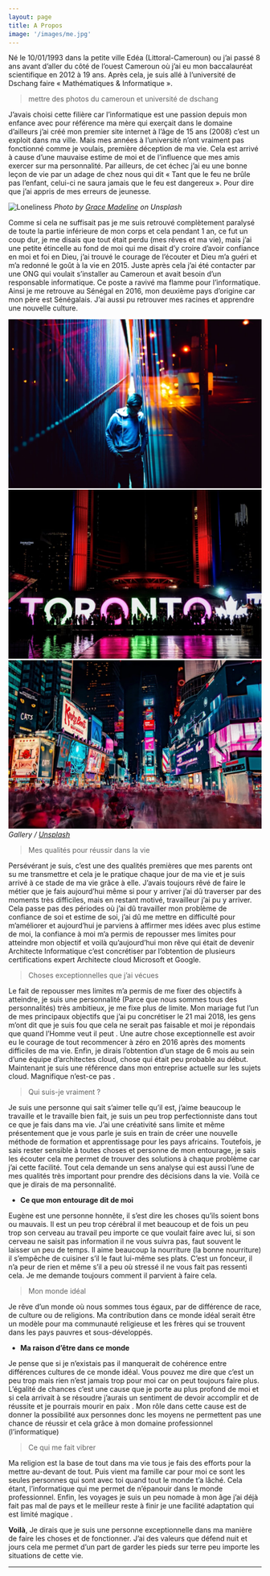 ```yaml
---
layout: page
title: A Propos
image: '/images/me.jpg'
---
```


Né le 10/01/1993 dans la petite ville Edéa (Littoral-Cameroun) ou j’ai passé 8 ans avant d’aller du côté de l’ouest Cameroun où j’ai eu mon baccalauréat scientifique en 2012 à 19 ans. Après cela, je suis allé à l’université de Dschang faire « Mathématiques & Informatique ».

> mettre des photos du cameroun et université de dschang 

J’avais choisi cette filière car l’informatique est une passion depuis mon enfance avec pour référence ma mère qui exerçait dans le domaine d’ailleurs j’ai créé mon premier site internet à l’âge de 15 ans (2008) c’est un exploit dans ma ville. Mais mes années à l’université n’ont vraiment pas fonctionné comme je voulais, première déception de ma vie. Cela est arrivé à cause d’une mauvaise estime de moi et de l’influence que mes amis exercer sur ma personnalité. Par ailleurs, de cet échec j’ai eu une bonne leçon de vie par un adage de chez nous qui dit « Tant que le feu ne brûle pas l’enfant, celui-ci ne saura jamais que le feu est dangereux ». Pour dire que j’ai appris de mes erreurs de jeunesse.

![Loneliness]({{site.baseurl}}/images/30.jpg)
*Photo by [Grace Madeline](https://unsplash.com/@grxcemadeline) on Unsplash*

Comme si cela ne suffisait pas je me suis retrouvé complètement paralysé de toute la partie inférieure de mon corps et cela pendant 1 an, ce fut un coup dur, je me disais que tout était perdu (mes rêves et ma vie), mais j’ai une petite étincelle au fond de moi qui me disait d’y croire d’avoir confiance en moi et foi en Dieu, j’ai trouvé le courage de l’écouter et Dieu m’a guéri et m’a redonné le goût à la vie en 2015. Juste après cela j’ai été contacter par une ONG qui voulait s’installer au Cameroun et avait besoin d’un responsable informatique. Ce poste a ravivé ma flamme pour l’informatique. Ainsi je me retrouve au Sénégal en 2016, mon deuxième pays d’origine car mon père est Sénégalais. J’ai aussi pu retrouver mes racines et apprendre une nouvelle culture.

<div class="gallery-box">
  <div class="gallery">
    <img src="/images/project-5.jpg" alt="Project">
    <img src="/images/project-8.jpg" alt="Project">
    <img src="/images/project-6.jpg" alt="Project">
  </div>
  <em>Gallery / <a href="https://unsplash.com/" target="_blank">Unsplash</a></em>
</div>

> Mes qualités pour réussir dans la vie

Persévérant je suis, c’est une des qualités premières que mes parents ont su me transmettre et cela je le pratique chaque jour de ma vie et je suis arrivé à ce stade de ma vie grâce à elle. J’avais toujours rêvé de faire le métier que je fais aujourd’hui même si pour y arriver j’ai dû traverser par des moments très difficiles, mais en restant motivé, travailleur j’ai pu y arriver. Cela passe pas des périodes où j’ai dû travailler mon problème de confiance de soi et estime de soi, j’ai dû me mettre en difficulté pour m’améliorer et aujourd’hui je parviens à affirmer mes idées avec plus estime de moi, la confiance à moi m’a permis de repousser mes limites
pour atteindre mon objectif et voilà qu’aujourd’hui mon rêve qui était de devenir Architecte Informatique c’est concrétiser par l’obtention de plusieurs certifications expert Architecte cloud Microsoft et Google.

> Choses exceptionnelles que j’ai vécues

Le fait de repousser mes limites m’a permis de me fixer des objectifs à atteindre, je suis une personnalité (Parce que nous sommes tous des personnalités) très ambitieux, je me fixe plus de limite.
Mon mariage fut l’un de mes principaux objectifs que j’ai pu concrétiser le 21 mai 2018, les gens m’ont dit que je suis fou que cela ne serait pas faisable et moi je répondais que quand l’Homme veut il peut . Une autre chose exceptionnelle est avoir eu le courage de tout recommencer à zéro en 2016 après des moments difficiles de ma vie. Enfin, je dirais l’obtention d’un stage de 6 mois au sein d’une équipe d’architectes cloud, chose qui était peu probable au début. Maintenant je suis une référence dans mon entreprise actuelle sur les sujets cloud. Magnifique n’est-ce pas .

> Qui suis-je vraiment ?

Je suis une personne qui sait s’aimer telle qu’il est, j’aime beaucoup le travaille et le travaille bien fait, je suis un peu trop perfectionniste dans tout ce que je fais dans ma vie. J’ai une créativité sans limite et même présentement que je vous parle je suis en train de créer une nouvelle méthode de formation et apprentissage pour les pays africains. Toutefois, je sais rester sensible à toutes choses et personne de mon entourage, je sais les écouter cela me permet de trouver des solutions à chaque problème car j’ai cette facilité. Tout cela demande un sens analyse qui est aussi l’une de mes qualités très important pour prendre des décisions dans la vie.
Voilà ce que je dirais de ma personnalité.

- **Ce que mon entourage dit de moi**

Eugène est une personne honnête, il s’est dire les choses qu’ils soient bons ou mauvais. Il est un peu trop cérébral il met beaucoup et de fois un peu trop son cerveau au travail peu importe ce que voulait faire avec lui, si son cerveau ne saisit pas information il ne vous suivra pas, faut souvent le laisser un peu de temps. Il aime beaucoup la nourriture (la bonne nourriture) il s’empêche de cuisiner s’il le faut lui-même ses plats. C’est un fonceur, il n’a peur de rien et même s’il a peu où stressé il ne vous fait pas ressenti cela. Je me demande toujours comment il parvient à faire cela.

> Mon monde idéal

Je rêve d’un monde où nous sommes tous égaux, par de différence de race, de culture ou de religions. Ma contribution dans ce monde idéal serait être un modèle pour ma
communauté religieuse et les frères qui se trouvent dans les pays pauvres et sous-développés.

- **Ma raison d’être dans ce monde**

Je pense que si je n’existais pas il manquerait de cohérence entre différences cultures de ce monde idéal. Vous pouvez me dire que c’est un peu trop mais rien n’est jamais trop pour moi car on peut toujours faire plus. L’égalité de chances c’est une cause que je porte au plus profond de moi et si cela arrivait à se résoudre j’aurais un sentiment de devoir accomplir et de réussite et je pourrais mourir en paix . Mon rôle dans cette cause est de donner la possibilité aux personnes donc
les moyens ne permettent pas une chance de réussir et cela grâce à mon domaine professionnel (l’informatique)

> Ce qui me fait vibrer

Ma religion est la base de tout dans ma vie tous je fais des efforts pour la mettre au-devant de tout. Puis vient ma famille car pour moi ce sont les seules personnes qui sont avec toi quand tout le monde t’a lâché. Cela étant, l’informatique qui me permet de n’épanouir dans le monde professionnel. Enfin, les voyages je suis un peu nomade à mon âge j’ai déjà fait pas mal de pays et le meilleur reste à finir je une facilité adaptation qui est limité magique .

**Voilà**, Je dirais que je suis une personne exceptionnelle dans ma manière de faire les choses et de fonctionner. J’ai des valeurs que défend nuit et jours cela me permet d’un part de garder les pieds sur terre peu importe les situations de cette vie.

***
